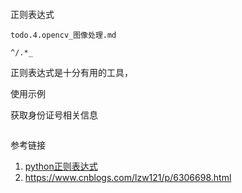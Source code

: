 

```

```



正则表达式

```
todo.4.opencv_图像处理.md
```

```
^/.*_
```



正则表达式是十分有用的工具，



使用示例

获取身份证号相关信息

```

```





参考链接

1. [python正则表达式](https://www.runoob.com/python/python-reg-expressions.html)
2. https://www.cnblogs.com/lzw121/p/6306698.html